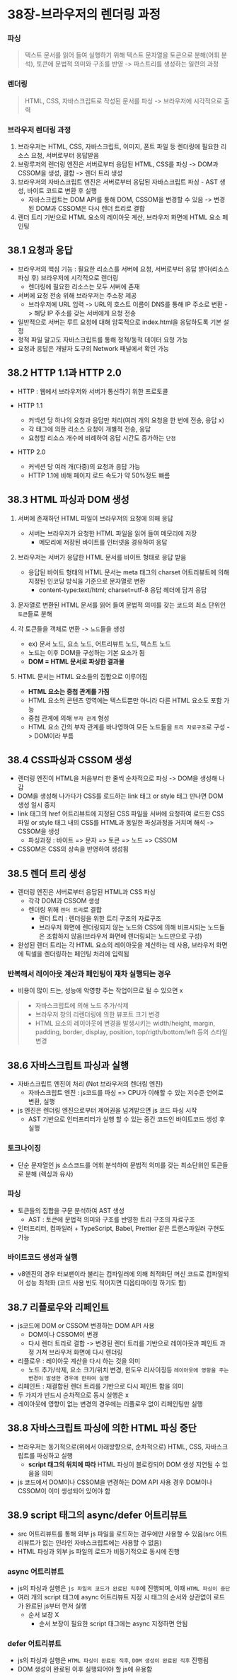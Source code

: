 # 38장-브라우저의 렌더링 과정
### 파싱
> 텍스트 문서를 읽어 들여 실행하기 위해 텍스트 문자열을 토큰으로 분해(어휘 분석), 토큰에 문법적 의미와 구조를 반영 -> 파스트리를 생성하는 일련의 과정

### 렌더링
> HTML, CSS, 자바스크립트로 작성된 문서를 파싱 -> 브라우저에 시각적으로 출력

### 브라우저 렌더링 과정
1. 브라우저는 HTML, CSS, 자바스크립트, 이미지, 폰트 파일 등 렌더링에 필요한 리소스 요청, 서버로부터 응답받음
2. 브랑루저의 렌더링 엔진은 서버로부터 응답된 HTML, CSS를 파싱 -> DOM과 CSSOM을 생성, 결합 -> 렌더 트리 생성
3. 브라우저의 자바스크립트 엔진은 서버로부터 응답된 자바스크립트 파싱 - AST 생성, 바이트 코드로 변환 후 실행
    - 자바스크립트는 DOM API를 통해 DOM, CSSOM을 변경할 수 있음 -> 변경된 DOM과 CSSOM은 다시 렌더 트리로 결합
4. 렌더 트리 기반으로 HTML 요소의 레이아웃 계산, 브라우저 화면에 HTML 요소 페인팅

## 38.1 요청과 응답
- 브라우저의 핵심 기능 : 필요한 리소스를 서버에 요청, 서버로부터 응답 받아(리소스 파싱 후) 브라우저에 시각적으로 렌더링
    - 렌더링에 필요한 리소스는 모두 서버에 존재
- 서버에 요청 전송 위해 브라우저는 주소창 제공
    - 브라우저에 URL 입력 -> URL의 호스트 이름이 DNS를 통해 IP 주소로 변환 -> 해당 IP 주소를 갖는 서버에게 요청 전송
- 일반적으로 서버는 루트 요청에 대해 암묵적으로 index.html을 응답하도록 기본 설정
- 정적 파일 말고도 자바스크립트를 통해 정적/동적 데이터 요청 가능
- 요청과 응답은 개발자 도구의 Network 패널에서 확인 가능

## 38.2 HTTP 1.1과 HTTP 2.0
- HTTP : 웹에서 브라우저와 서버가 통신하기 위한 프로토콜
- HTTP 1.1
    - 커넥션 당 하나의 요청과 응답만 처리(여러 개의 요청을 한 번에 전송, 응답 x)
    - 각 태그에 의한 리소스 요청이 개별적 전송, 응답
    - 요청할 리소스 개수에 비례하여 응답 시간도 증가하는 `단점`

- HTTP 2.0
    - 커넥션 당 여러 개(다중)의 요청과 응답 가능
    - HTTP 1.1에 비해 페이지 로드 속도가 약 50%정도 빠름

## 38.3 HTML 파싱과 DOM 생성
1. 서버에 존재하던 HTML 파일이 브라우저의 요청에 의해 응답
    - 서버는 브라우저가 요청한 HTML 파일을 읽어 들여 메모리에 저장
        - 메모리에 저장된 바이트를 인터넷을 경유하여 응답

2. 브라우저는 서버가 응답한 HTML 문서를 바이트 형태로 응답 받음
    - 응답된 바이트 형태의 HTML 문서는 meta 태그의 charset 어트리뷰트에 의해 지정된 인코딩 방식을 기준으로 문자열로 변환
        - content-type:text/html; charset=utf-8 응답 헤더에 담겨 응답

3. 문자열로 변환된 HTML 문서를 읽어 들여 문법적 의미를 갖는 코드의 최소 단위인 `토큰`들로 분해

4. 각 토큰들을 객체로 변환 -> `노드`들을 생성
    - ex) 문서 노드, 요소 노드, 어트리뷰트 노드, 텍스트 노드
    - 노드는 이후 DOM을 구성하는 기본 요소가 됨
    - **DOM = HTML 문서로 파싱한 결과물**

5. HTML 문서는 HTML 요소들의 집합으로 이루어짐
    - **HTML 요소는 중첩 관계를 가짐**
    - HTML 요소의 콘텐츠 영역에는 텍스트뿐만 아니라 다른 HTML 요소도 포함 가능
    - 중첩 관계에 의해 `부자 관계` 형성
    - HTML 요소 간의 부자 관계를 바나영하여 모든 노드들을 `트리 자료구조`로 구성 -> DOM이라 부름

## 38.4 CSS파싱과 CSSOM 생성
- 렌더링 엔진이 HTML을 처음부터 한 줄씩 순차적으로 파싱 -> DOM을 생성해 나감
- DOM을 생성해 나가다가 CSS를 로드하는 link 태그 or style 태그 만나면 DOM 생성 일시 중지
- link 태그의 href 어트리뷰트에 지정된 CSS 파일을 서버에 요청하여 로드한 CSS 파일 or style 태그 내의 CSS를 HTML과 동일한 파싱과정을 거치며 해석 -> CSSOM을 생성
    - 파싱과정 : 바이트 => 문자 => 토큰 => 노드 => CSSOM
- CSSOM은 CSS의 상속을 반영하여 생성됨

## 38.5 렌더 트리 생성
- 렌더링 엔진은 서버로부터 응답된 HTML과 CSS 파싱
    - 각각 DOM과 CSSOM 생성
    - 렌더링 위해 `렌더 트리`로 결합
        - 렌더 트리 : 렌더링을 위한 트리 구조의 자료구조
        - 브라우저 화면에 렌더링되지 않는 노드와 CSS에 의해 비표시되는 노드들은 조합하지 않음(브라우저 화면에 렌더링되는 노드만으로 구성)
- 완성된 렌더 트리는 각 HTML 요소의 레이아웃을 계산하는 데 사용, 브라우저 화면에 픽셀을 렌더링하는 페인팅 처리에 입력됨

### 반복해서 레이아웃 계산과 페인팅이 재차 실행되는 경우
- 비용이 많이 드는, 성능에 악영향 주는 작업이므로 될 수 있으면 x
> - 자바스크립트에 의해 노드 추가/삭제
> - 브라우저 창의 리렌더링에 의한 뷰포트 크기 변경
> - HTML 요소의 레이아웃에 변경을 발생시키는 width/height, margin, padding, border, display, position, top/rigth/bottom/left 등의 스타일 변경

## 38.6 자바스크립트 파싱과 실행
- 자바스크립트 엔진이 처리 (Not 브라우저의 렌더링 엔진)
    - 자바스크립트 엔진 : js코드를 파싱 => CPU가 이해할 수 있는 저수준 언어로 변환, 실행
- js 엔진은 렌더링 엔진으로부터 제어권을 넘겨받으면 js 코드 파싱 시작
    - AST 기반으로 인터프리터가 실행 할 수 있는 중간 코드인 바이트코드 생성 후 실행

### 토크나이징
- 단순 문자열인 js 소스코드를 어휘 분석하여 문법적 의미를 갖는 최소단위인 토큰들로 분해 (렉싱과 유사)

### 파싱
- 토큰들의 집합을 구문 분석하여 AST 생성
    - AST : 토큰에 문법적 의미와 구조를 반영한 트리 구조의 자료구조
- 인터프리터, 컴파일러 + TypeScript, Babel, Prettier 같은 트랜스파일러 구현도 가능

### 바이트코드 생성과 실행
- v8엔진의 경우 터보팬이라 불리는 컴파일러에 의해 최적화딘 머신 코드로 컴파일되어 성능 최적화 (코드 사용 빈도 적어지면 디옵티마이징 하기도 함)

## 38.7 리플로우와 리페인트
- js코드에 DOM or CSSOM 변경하는 DOM API 사용
    - DOM이나 CSSOM이 변경
    - 다시 렌더 트리로 결합 -> 변경된 렌더 트리를 기반으로 레이아웃과 페인트 과정 거쳐 브라우저 화면에 다시 렌더링
- 리플로우 : 레이아웃 계산을 다시 하는 것을 의미
    - 노드 추가/삭제, 요소 크기/위치 변경, 윈도우 리사이징등 `레이아웃에 영항을 주는 변경이 발생한 경우에 한하여 실행`
- 리페인트 : 재결합된 렌더 트리를 기반으로 다시 페인트 함을 의미
- 두 가지가 반드시 순차적으로 동시 실행은 x
- 레이아웃에 영향이 없는 변경의 경우에는 리플로우 없이 리페인팅만 실행

## 38.8 자바스크립트 파싱에 의한 HTML 파싱 중단
- 브라우저는 동기적으로(위에서 아래방향으로, 순차적으로) HTML, CSS, 자바스크립트를 파싱하고 실행
    - **script 태그의 위치에 따라** HTML 파싱이 블로킹되어 DOM 생성 지연될 수 있음을 의미
- js 코드에서 DOM이나 CSSOM을 변경하는 DOM API 사용 경우 DOM이나 CSSOM이 이미 생성되어 있어야 함

## 38.9 script 태그의 async/defer 어트리뷰트
- src 어트리뷰트를 통해 외부 js 파일을 로드하는 경우에만 사용할 수 있음(src 어트리뷰트가 없는 인라인 자바스크립트에는 사용할 수 없음)
- HTML 파싱과 외부 js 파일의 로드가 비동기적으로 동시에 진행

### async 어트리뷰트
- js의 파싱과 실행은 `js 파일의 코드가 완료된 직후`에 진행되며, 이때 `HTML 파싱이 중단`
- 여러 개의 script 태그에 async 어트리뷰트 지정 시 태그의 순서와 상관없이 로드가 완료된 js부터 먼저 실행
    - 순서 보장 X
        - 순서 보장이 필요한 script 태그에는 async 지정하면 안됨

### defer 어트리뷰트
- js의 파싱과 실행은 `HTML 파싱이 완료된 직후`, `DOM 생성이 완료된 직후` 진행됨
- DOM 생성이 완료된 이후 실행되어야 할 js에 유용함